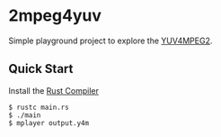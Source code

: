 # 2mpeg4yuv

Simple playground project to explore the [YUV4MPEG2](https://wiki.multimedia.cx/index.php?title=YUV4MPEG2).

## Quick Start

Install the [Rust Compiler](https://www.rust-lang.org/)

```console
$ rustc main.rs
$ ./main
$ mplayer output.y4m
```
